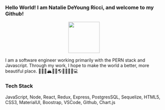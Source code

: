 ### Hello World! I am Natalie DeYoung Ricci, and welcome to my Github!
<div id="header" align="center">
  <img src="https://media.giphy.com/media/M9gbBd9nbDrOTu1Mqx/giphy.gif" width="100"/](https://media.giphy.com/media/k0ijJhqrUP4T2EvmJ1/giphy.gif>
</div>

I am a software engineer working primarily with the PERN stack and Javascript. Through my work, I hope to make the world a better, more beautiful place.  👩‍💻🦄🏔🌳🎨🌎✨🌊🪷🌈💻 

### Tech Stack

JavaScript, Node, React, Redux, Express, PostgresSQL, Sequelize, HTML5, CSS3, MaterialUI, Boostrap, VSCode, Github, Chart.js
